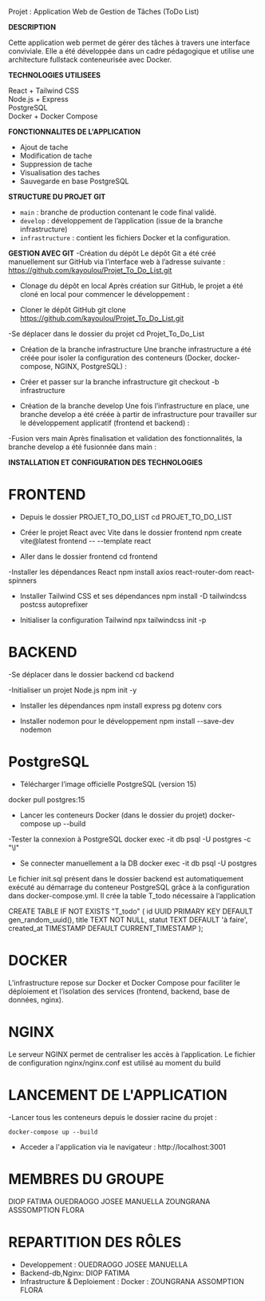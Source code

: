 Projet : Application Web de Gestion de Tâches (ToDo List)


**DESCRIPTION**

Cette application web permet de gérer des tâches à travers une interface conviviale. Elle a été développée dans un cadre pédagogique et utilise une architecture fullstack conteneurisée avec Docker.

**TECHNOLOGIES UTILISEES**
                

React + Tailwind CSS     
Node.js + Express        
PostgreSQL               
Docker + Docker Compose  



 **FONCTIONNALITES DE L'APPLICATION**

-  Ajout de tache
-  Modification de tache
-  Suppression de tache
-  Visualisation des taches
-  Sauvegarde en base PostgreSQL



**STRUCTURE DU PROJET GIT**

- `main` : branche de production contenant le code final validé.
- `develop` : développement de l’application (issue de la branche infrastructure)
- `infrastructure` : contient les fichiers Docker et la configuration.


**GESTION AVEC GIT**
 -Création du dépôt
Le dépôt Git a été créé manuellement sur GitHub via l’interface web à l’adresse suivante :
https://github.com/kayoulou/Projet_To_Do_List.git

- Clonage du dépôt en local
Après création sur GitHub, le projet a été cloné en local pour commencer le développement :

- Cloner le dépôt GitHub
git clone https://github.com/kayoulou/Projet_To_Do_List.git

-Se déplacer dans le dossier du projet
cd Projet_To_Do_List
- Création de la branche infrastructure
Une branche infrastructure a été créée pour isoler la configuration des conteneurs (Docker, docker-compose, NGINX, PostgreSQL) :

- Créer et passer sur la branche infrastructure
git checkout -b infrastructure


- Création de la branche develop
Une fois l’infrastructure en place, une branche develop a été créée à partir de infrastructure pour travailler sur le développement applicatif (frontend et backend) :

 -Fusion vers main
Après finalisation et validation des fonctionnalités, la branche develop a été fusionnée dans main :




**INSTALLATION ET CONFIGURATION DES TECHNOLOGIES**

  # FRONTEND
- Depuis le dossier PROJET_TO_DO_LIST 
  cd PROJET_TO_DO_LIST

 - Créer le projet React avec Vite dans le dossier frontend
  npm create vite@latest frontend -- --template react

- Aller dans le dossier frontend
  cd frontend

-Installer les dépendances React
  npm install axios react-router-dom react-spinners

- Installer Tailwind CSS et ses dépendances
  npm install -D tailwindcss postcss autoprefixer

- Initialiser la configuration Tailwind
  npx tailwindcss init -p

# BACKEND
-Se déplacer dans le dossier backend
  cd backend

-Initialiser un projet Node.js
 npm init -y

- Installer les dépendances
 npm install express pg dotenv cors

- Installer nodemon pour le développement
 npm install --save-dev nodemon

# PostgreSQL
- Télécharger l’image officielle PostgreSQL (version 15)

 docker pull postgres:15

- Lancer les conteneurs Docker (dans le dossier du projet)
 docker-compose up --build

-Tester la connexion à PostgreSQL
 docker exec -it db psql -U postgres -c "\l"

- Se connecter manuellement a la DB
 docker exec -it db psql -U postgres

Le fichier init.sql présent dans le dossier backend est automatiquement exécuté au démarrage du conteneur PostgreSQL grâce à la configuration dans docker-compose.yml.
Il crée la  table T_todo nécessaire à l’application 

CREATE TABLE IF NOT EXISTS "T_todo" (
  id UUID PRIMARY KEY DEFAULT gen_random_uuid(),
  title TEXT NOT NULL,
  statut TEXT DEFAULT 'à faire',
  created_at TIMESTAMP DEFAULT CURRENT_TIMESTAMP
);

# DOCKER

L’infrastructure repose sur Docker et Docker Compose pour faciliter le déploiement et l’isolation des services (frontend, backend, base de données, nginx).


# NGINX
Le serveur NGINX permet de centraliser les accès à l’application.
Le fichier de configuration nginx/nginx.conf est utilisé au moment du build 


# LANCEMENT DE L'APPLICATION

-Lancer tous les conteneurs depuis le dossier racine du projet :

    docker-compose up --build
    
- Acceder a l'application via le navigateur : 
        http://localhost:3001



# MEMBRES DU GROUPE

DIOP FATIMA
OUEDRAOGO JOSEE MANUELLA
ZOUNGRANA ASSSOMPTION FLORA


# REPARTITION DES RÔLES
- Developpement : OUEDRAOGO JOSEE MANUELLA
- Backend-db,Nginx:  DIOP FATIMA
- Infrastructure & Deploiement : 
Docker : ZOUNGRANA ASSOMPTION FLORA


 